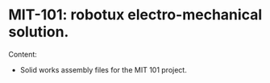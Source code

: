 MIT-101: robotux electro-mechanical solution.
========
Content:

* Solid works assembly files for the MIT 101 project.